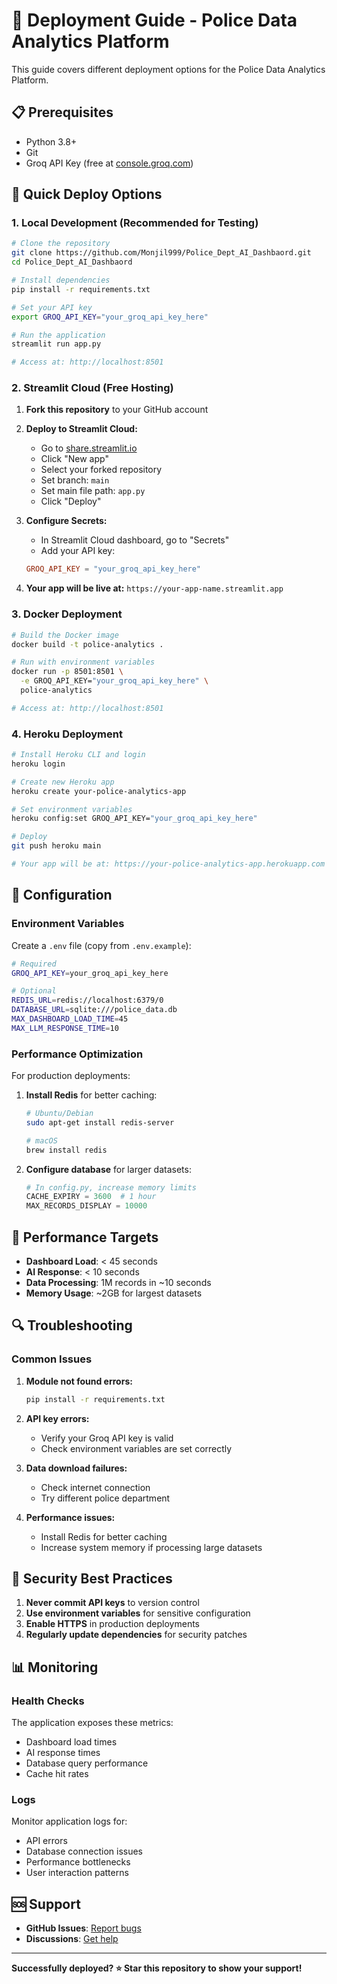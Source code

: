 # 🚀 Deployment Guide - Police Data Analytics Platform

This guide covers different deployment options for the Police Data Analytics Platform.

## 📋 Prerequisites

- Python 3.8+
- Git
- Groq API Key (free at [console.groq.com](https://console.groq.com/keys))

## 🎯 Quick Deploy Options

### 1. **Local Development (Recommended for Testing)**

```bash
# Clone the repository
git clone https://github.com/Monjil999/Police_Dept_AI_Dashbaord.git
cd Police_Dept_AI_Dashbaord

# Install dependencies
pip install -r requirements.txt

# Set your API key
export GROQ_API_KEY="your_groq_api_key_here"

# Run the application
streamlit run app.py

# Access at: http://localhost:8501
```

### 2. **Streamlit Cloud (Free Hosting)**

1. **Fork this repository** to your GitHub account

2. **Deploy to Streamlit Cloud:**
   - Go to [share.streamlit.io](https://share.streamlit.io)
   - Click "New app"
   - Select your forked repository
   - Set branch: `main`
   - Set main file path: `app.py`
   - Click "Deploy"

3. **Configure Secrets:**
   - In Streamlit Cloud dashboard, go to "Secrets"
   - Add your API key:
   ```toml
   GROQ_API_KEY = "your_groq_api_key_here"
   ```

4. **Your app will be live at:** `https://your-app-name.streamlit.app`

### 3. **Docker Deployment**

```bash
# Build the Docker image
docker build -t police-analytics .

# Run with environment variables
docker run -p 8501:8501 \
  -e GROQ_API_KEY="your_groq_api_key_here" \
  police-analytics

# Access at: http://localhost:8501
```

### 4. **Heroku Deployment**

```bash
# Install Heroku CLI and login
heroku login

# Create new Heroku app
heroku create your-police-analytics-app

# Set environment variables
heroku config:set GROQ_API_KEY="your_groq_api_key_here"

# Deploy
git push heroku main

# Your app will be at: https://your-police-analytics-app.herokuapp.com
```

## 🔧 Configuration

### Environment Variables

Create a `.env` file (copy from `.env.example`):

```bash
# Required
GROQ_API_KEY=your_groq_api_key_here

# Optional
REDIS_URL=redis://localhost:6379/0
DATABASE_URL=sqlite:///police_data.db
MAX_DASHBOARD_LOAD_TIME=45
MAX_LLM_RESPONSE_TIME=10
```

### Performance Optimization

For production deployments:

1. **Install Redis** for better caching:
   ```bash
   # Ubuntu/Debian
   sudo apt-get install redis-server
   
   # macOS
   brew install redis
   ```

2. **Configure database** for larger datasets:
   ```python
   # In config.py, increase memory limits
   CACHE_EXPIRY = 3600  # 1 hour
   MAX_RECORDS_DISPLAY = 10000
   ```

## 🚦 Performance Targets

- **Dashboard Load**: < 45 seconds
- **AI Response**: < 10 seconds  
- **Data Processing**: 1M records in ~10 seconds
- **Memory Usage**: ~2GB for largest datasets

## 🔍 Troubleshooting

### Common Issues

1. **Module not found errors:**
   ```bash
   pip install -r requirements.txt
   ```

2. **API key errors:**
   - Verify your Groq API key is valid
   - Check environment variables are set correctly

3. **Data download failures:**
   - Check internet connection
   - Try different police department

4. **Performance issues:**
   - Install Redis for better caching
   - Increase system memory if processing large datasets

## 🔐 Security Best Practices

1. **Never commit API keys** to version control
2. **Use environment variables** for sensitive configuration
3. **Enable HTTPS** in production deployments
4. **Regularly update dependencies** for security patches

## 📊 Monitoring

### Health Checks

The application exposes these metrics:
- Dashboard load times
- AI response times
- Database query performance
- Cache hit rates

### Logs

Monitor application logs for:
- API errors
- Database connection issues
- Performance bottlenecks
- User interaction patterns

## 🆘 Support

- **GitHub Issues**: [Report bugs](https://github.com/Monjil999/Police_Dept_AI_Dashbaord/issues)
- **Discussions**: [Get help](https://github.com/Monjil999/Police_Dept_AI_Dashbaord/discussions)

---

**Successfully deployed? ⭐ Star this repository to show your support!** 